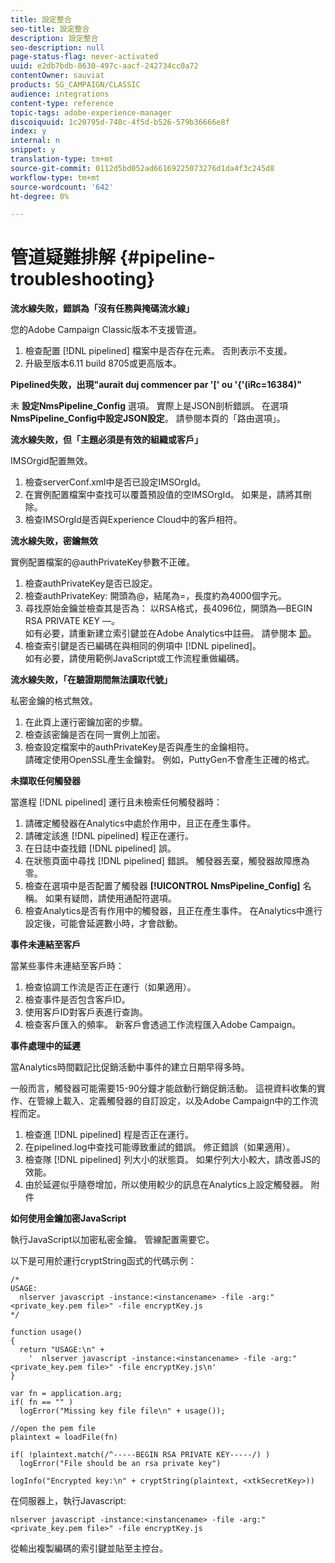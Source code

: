```yaml
---
title: 設定整合
seo-title: 設定整合
description: 設定整合
seo-description: null
page-status-flag: never-activated
uuid: e2db7bdb-8630-497c-aacf-242734cc0a72
contentOwner: sauviat
products: SG_CAMPAIGN/CLASSIC
audience: integrations
content-type: reference
topic-tags: adobe-experience-manager
discoiquuid: 1c20795d-748c-4f5d-b526-579b36666e8f
index: y
internal: n
snippet: y
translation-type: tm+mt
source-git-commit: 0112d5bd052ad66169225073276d1da4f3c245d8
workflow-type: tm+mt
source-wordcount: '642'
ht-degree: 0%

---
```



# 管道疑難排解 {#pipeline-troubleshooting}

**流水線失敗，錯誤為「沒有任務與掩碼流水線」**

您的Adobe Campaign Classic版本不支援管道。

1. 檢查配置 [!DNL pipelined] 檔案中是否存在元素。 否則表示不支援。
1. 升級至版本6.11 build 8705或更高版本。

**Pipelined失敗，出現&quot;aurait duj commencer par &#39;[&#39; ou &#39;{&#39;(iRc=16384)&quot;**

未 **設定NmsPipeline_Config** 選項。 實際上是JSON剖析錯誤。
在選項 **NmsPipeline_Config中設定JSON設定**。 請參閱本頁的「路由選項」。

**流水線失敗，但「主題必須是有效的組織或客戶」**

IMSOrgid配置無效。

1. 檢查serverConf.xml中是否已設定IMSOrgId。
1. 在實例配置檔案中查找可以覆蓋預設值的空IMSOrgId。 如果是，請將其刪除。
1. 檢查IMSOrgId是否與Experience Cloud中的客戶相符。

**流水線失敗，密鑰無效**

實例配置檔案的@authPrivateKey參數不正確。

1. 檢查authPrivateKey是否已設定。
1. 檢查authPrivateKey: 開頭為@，結尾為=，長度約為4000個字元。
1. 尋找原始金鑰並檢查其是否為： 以RSA格式，長4096位，開頭為—BEGIN RSA PRIVATE KEY —。
   <br> 如有必要，請重新建立索引鍵並在Adobe Analytics中註冊。 請參閱本 [節](../../integrations/using/configuring-pipeline.md#oauth-client-creation)。
1. 檢查索引鍵是否已編碼在與相同的例項中 [!DNL pipelined]。 <br>如有必要，請使用範例JavaScript或工作流程重做編碼。

**流水線失敗，「在驗證期間無法讀取代號」**

私密金鑰的格式無效。

1. 在此頁上運行密鑰加密的步驟。
1. 檢查該密鑰是否在同一實例上加密。
1. 檢查設定檔案中的authPrivateKey是否與產生的金鑰相符。 <br>請確定使用OpenSSL產生金鑰對。 例如，PuttyGen不會產生正確的格式。

**未擷取任何觸發器**

當進程 [!DNL pipelined] 運行且未檢索任何觸發器時：

1. 請確定觸發器在Analytics中處於作用中，且正在產生事件。
1. 請確定該進 [!DNL pipelined] 程正在運行。
1. 在日誌中查找錯 [!DNL pipelined] 誤。
1. 在狀態頁面中尋找 [!DNL pipelined] 錯誤。 觸發器丟棄，觸發器故障應為零。
1. 檢查在選項中是否配置了觸發器 **[!UICONTROL NmsPipeline_Config]** 名稱。 如果有疑問，請使用通配符選項。
1. 檢查Analytics是否有作用中的觸發器，且正在產生事件。 在Analytics中進行設定後，可能會延遲數小時，才會啟動。

**事件未連結至客戶**

當某些事件未連結至客戶時：

1. 檢查協調工作流是否正在運行（如果適用）。
1. 檢查事件是否包含客戶ID。
1. 使用客戶ID對客戶表進行查詢。
1. 檢查客戶匯入的頻率。 新客戶會透過工作流程匯入Adobe Campaign。

**事件處理中的延遲**

當Analytics時間戳記比促銷活動中事件的建立日期早得多時。

一般而言，觸發器可能需要15-90分鐘才能啟動行銷促銷活動。 這視資料收集的實作、在管線上載入、定義觸發器的自訂設定，以及Adobe Campaign中的工作流程而定。

1. 檢查進 [!DNL pipelined] 程是否正在運行。
1. 在pipelined.log中查找可能導致重試的錯誤。 修正錯誤（如果適用）。
1. 檢查隊 [!DNL pipelined] 列大小的狀態頁。 如果佇列大小較大，請改善JS的效能。
1. 由於延遲似乎隨卷增加，所以使用較少的訊息在Analytics上設定觸發器。
附件

**如何使用金鑰加密JavaScript**

執行JavaScript以加密私密金鑰。 管線配置需要它。

以下是可用於運行cryptString函式的代碼示例：

```
/*
USAGE:
  nlserver javascript -instance:<instancename> -file -arg:"<private_key.pem file>" -file encryptKey.js
*/
 
function usage()
{
  return "USAGE:\n" +
    '  nlserver javascript -instance:<instancename> -file -arg:"<private_key.pem file>" -file encryptKey.js\n'
}
 
var fn = application.arg;
if( fn == "" )
  logError("Missing key file file\n" + usage());
 
//open the pem file
plaintext = loadFile(fn)
 
if( !plaintext.match(/^-----BEGIN RSA PRIVATE KEY-----/) )
  logError("File should be an rsa private key")
 
logInfo("Encrypted key:\n" + cryptString(plaintext, <xtkSecretKey>))
```

在伺服器上，執行Javascript:

```
nlserver javascript -instance:<instancename> -file -arg:"<private_key.pem file>" -file encryptKey.js
```

從輸出複製編碼的索引鍵並貼至主控台。